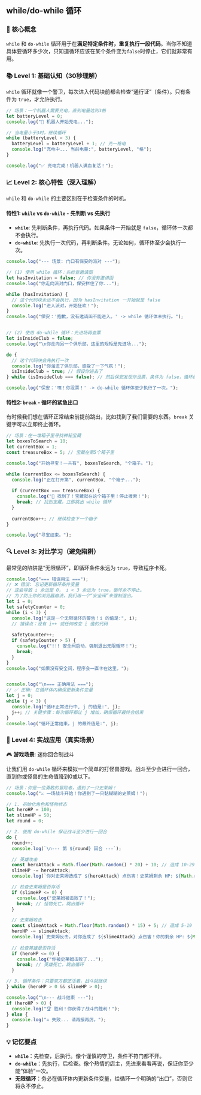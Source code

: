 ## while/do-while 循环

### 🎯 核心概念
`while` 和 `do-while` 循环用于在**满足特定条件时，重复执行一段代码**。当你不知道具体要循环多少次，只知道循环应该在某个条件变为`false`时停止，它们就非常有用。

### 📚 Level 1: 基础认知（30秒理解）
`while` 循环就像一个警卫，每次进入代码块前都会检查“通行证”（条件）。只有条件为 `true`，才允许执行。

```javascript
// 场景：一个机器人需要充电，直到电量达到3格
let batteryLevel = 0;
console.log("🔋 机器人开始充电...");

// 当电量小于3时，继续循环
while (batteryLevel < 3) {
  batteryLevel = batteryLevel + 1; // 充一格电
  console.log("充电中... 当前电量:", batteryLevel, "格");
}

console.log("✅ 充电完成！机器人满血复活！");
```

### 📈 Level 2: 核心特性（深入理解）
`while` 和 `do-while` 的主要区别在于检查条件的时机。

#### 特性1: `while` vs `do-while` - 先判断 vs 先执行
- **`while`**: 先判断条件，再执行代码。如果条件一开始就是 `false`，循环体一次都不会执行。
- **`do-while`**: 先执行一次代码，再判断条件。无论如何，循环体至少会执行一次。

```javascript
console.log("--- 场景: 门口有保安的派对 ---");

// (1) 使用 while 循环：先检查邀请函
let hasInvitation = false; // 你没有邀请函
console.log("你走向派对门口，保安拦住了你...");

while (hasInvitation) {
  // 这个代码块永远不会执行，因为 hasInvitation 一开始就是 false
  console.log("进入派对，开始狂欢！");
}
console.log("保安：'抱歉，没有邀请函不能进入。' -> while 循环体未执行。");


// (2) 使用 do-while 循环：先进场再查票
let isInsideClub = false;
console.log("\n你走向另一个俱乐部，这里的规矩是先进场...");

do {
  // 这个代码块会先执行一次
  console.log("你溜进了俱乐部，感受了一下气氛！");
  isInsideClub = true; // 假设你进去了
} while (isInsideClub === false); // 然后保安发现你没票，条件为 false，循环结束

console.log("保安：'嘿！你没票！' -> do-while 循环体至少执行了一次。");
```

#### 特性2: `break` - 循环的紧急出口
有时候我们想在循环正常结束前提前跳出，比如找到了我们需要的东西。`break` 关键字可以立即终止循环。

```javascript
// 场景：在一堆箱子里寻找神秘宝藏
let boxesToSearch = 10;
let currentBox = 1;
const treasureBox = 5; // 宝藏在第5个箱子里

console.log("开始寻宝！一共有", boxesToSearch, "个箱子。");

while (currentBox <= boxesToSearch) {
  console.log("正在打开第", currentBox, "个箱子...");
  
  if (currentBox === treasureBox) {
    console.log("💎 找到了！宝藏就在这个箱子里！停止搜索！");
    break; // 找到宝藏，立即跳出 while 循环
  }
  
  currentBox++; // 继续检查下一个箱子
}

console.log("寻宝结束。");
```

### 🔍 Level 3: 对比学习（避免陷阱）
最常见的陷阱是“无限循环”，即循环条件永远为 `true`，导致程序卡死。

```javascript
console.log("=== 错误用法 ===");
// ❌ 错误: 忘记更新循环条件变量
// 这会导致 i 永远是 0， i < 3 永远为 true，循环永不停止。
// 为了防止你的浏览器崩溃，我们用一个“安全阀”来强制退出。
let i = 0;
let safetyCounter = 0;
while (i < 3) {
  console.log("这是一个无限循环的警告！i 的值是:", i);
  // 错误点：没有 i++ 或任何改变 i 值的代码
  
  safetyCounter++;
  if (safetyCounter > 5) {
    console.log("!!! 安全阀启动，强制退出无限循环！");
    break;
  }
}
console.log("如果没有安全阀，程序会一直卡在这里。");


console.log("\n=== 正确用法 ===");
// ✅ 正确: 在循环体内确保更新条件变量
let j = 0;
while (j < 3) {
  console.log("循环正常进行中, j 的值是:", j);
  j++; // 关键步骤：每次循环都让 j 增加，确保循环最终会结束
}
console.log("循环正常结束。j 的最终值是:", j);
```

### 🚀 Level 4: 实战应用（真实场景）

🎮 **游戏场景**: 迷你回合制战斗

让我们用 `do-while` 循环来模拟一个简单的打怪兽游戏。战斗至少会进行一回合，直到你或怪兽的生命值降到0或以下。

```javascript
// 场景：你是一位勇敢的冒险者，遇到了一只史莱姆！
console.log("⚔️ 一场战斗开始！你遇到了一只黏糊糊的史莱姆！");

// 1. 初始化角色和怪物状态
let heroHP = 100;
let slimeHP = 50;
let round = 0;

// 2. 使用 do-while 保证战斗至少进行一回合
do {
  round++;
  console.log(`\n--- 第 ${round} 回合 ---`);

  // 英雄攻击
  const heroAttack = Math.floor(Math.random() * 20) + 10; // 造成 10-29 点伤害
  slimeHP -= heroAttack;
  console.log(`你对史莱姆造成了 ${heroAttack} 点伤害！史莱姆剩余 HP: ${Math.max(0, slimeHP)}`);

  // 检查史莱姆是否存活
  if (slimeHP <= 0) {
    console.log("史莱姆被击败了！");
    break; // 怪物死亡，跳出循环
  }

  // 史莱姆攻击
  const slimeAttack = Math.floor(Math.random() * 15) + 5; // 造成 5-19 点伤害
  heroHP -= slimeAttack;
  console.log(`史莱姆反击，对你造成了 ${slimeAttack} 点伤害！你的剩余 HP: ${Math.max(0, heroHP)}`);
  
  // 检查英雄是否存活
  if (heroHP <= 0) {
    console.log("你被史莱姆击败了...");
    break; // 英雄死亡，跳出循环
  }

// 3. 循环条件：只要双方都还活着，战斗就继续
} while (heroHP > 0 && slimeHP > 0);

console.log("\n--- 战斗结束 ---");
if (heroHP > 0) {
  console.log("🏆 胜利！你获得了战斗的胜利！");
} else {
  console.log("☠️ 失败... 请再接再厉。");
}
```

### 💡 记忆要点
- **`while`**：先检查，后执行。像个谨慎的守卫，条件不符门都不开。
- **`do-while`**：先执行，后检查。像个热情的店主，先进来看看再说，保证你至少能“体验”一次。
- **无限循环**：务必在循环体内更新条件变量，给循环一个明确的“出口”，否则它将永不停止。

<!--
metadata:
  syntax: ["while", "do-while", "break"]
  pattern: ["loop"]
  api: ["console.log", "Math.random", "Math.floor", "Math.max"]
  concept: ["loop", "condition", "infinite-loop", "boolean"]
  difficulty: basic
  dependencies: []
  related: []
-->